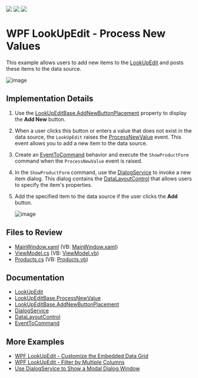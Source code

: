 <!-- default badges list -->
![](https://img.shields.io/endpoint?url=https://codecentral.devexpress.com/api/v1/VersionRange/128645186/21.1.5%2B)
[![](https://img.shields.io/badge/Open_in_DevExpress_Support_Center-FF7200?style=flat-square&logo=DevExpress&logoColor=white)](https://supportcenter.devexpress.com/ticket/details/E2646)
[![](https://img.shields.io/badge/📖_How_to_use_DevExpress_Examples-e9f6fc?style=flat-square)](https://docs.devexpress.com/GeneralInformation/403183)
<!-- default badges end -->

# WPF LookUpEdit - Process New Values

This example allows users to add new items to the [LookUpEdit](https://docs.devexpress.com/WPF/DevExpress.Xpf.Grid.LookUp.LookUpEdit) and posts these items to the data source.

![image](https://user-images.githubusercontent.com/65009440/222120568-b6090226-1647-435f-8f2a-ad053530a131.png)

## Implementation Details

1. Use the [LookUpEditBase.AddNewButtonPlacement](https://docs.devexpress.com/WPF/DevExpress.Xpf.Editors.LookUpEditBase.AddNewButtonPlacement) property to display the **Add New** button.
2. When a user clicks this button or enters a value that does not exist in the data source, the `LookUpEdit` raises the [ProcessNewValue](https://docs.devexpress.com/WPF/DevExpress.Xpf.Editors.LookUpEditBase.ProcessNewValue) event. This event allows you to add a new item to the data source.
3. Create an [EventToCommand](https://docs.devexpress.com/WPF/DevExpress.Mvvm.UI.EventToCommand) behavior and execute the `ShowProductForm` command when the `ProcessNewValue` event is raised.
4. In the `ShowProductForm` command, use the [DialogService](https://docs.devexpress.com/WPF/17467/mvvm-framework/services/predefined-set/dialog-services/dialogservice) to invoke a new item dialog. This dialog contains the [DataLayoutControl](https://docs.devexpress.com/WPF/DevExpress.Xpf.LayoutControl.DataLayoutControl) that allows users to specify the item's properties.
5. Add the specified item to the data source if the user clicks the **Add** button.

   ![image](https://user-images.githubusercontent.com/65009440/222123270-90b5c62c-aefa-46fa-b1c1-004f3d822747.png)

## Files to Review

* [MainWindow.xaml](./CS/HowToCreateLookUpEdit/MainWindow.xaml) (VB: [MainWindow.xaml](./VB/HowToCreateLookUpEdit/MainWindow.xaml))
* [ViewModel.cs](./CS/HowToCreateLookUpEdit/ViewModel.cs) (VB: [ViewModel.vb](./VB/HowToCreateLookUpEdit/ViewModel.vb))
* [Products.cs](./CS/HowToCreateLookUpEdit/Products.cs) (VB: [Products.vb](./VB/HowToCreateLookUpEdit/Products.vb))

## Documentation

* [LookUpEdit](https://docs.devexpress.com/WPF/DevExpress.Xpf.Grid.LookUp.LookUpEdit)
* [LookUpEditBase.ProcessNewValue](https://docs.devexpress.com/WPF/DevExpress.Xpf.Editors.LookUpEditBase.ProcessNewValue)
* [LookUpEditBase.AddNewButtonPlacement](https://docs.devexpress.com/WPF/DevExpress.Xpf.Editors.LookUpEditBase.AddNewButtonPlacement)
* [DialogService](https://docs.devexpress.com/WPF/17467/mvvm-framework/services/predefined-set/dialog-services/dialogservice)
* [DataLayoutControl](https://docs.devexpress.com/WPF/DevExpress.Xpf.LayoutControl.DataLayoutControl)
* [EventToCommand](https://docs.devexpress.com/WPF/DevExpress.Mvvm.UI.EventToCommand)

## More Examples

* [WPF LookUpEdit - Customize the Embedded Data Grid](https://github.com/DevExpress-Examples/wpf-lookupedit-customize-the-embedded-data-grid)
* [WPF LookUpEdit - Filter by Multiple Columns](https://github.com/DevExpress-Examples/wpf-lookupedit-filter-by-multiple-columns)
* [Use DialogService to Show a Modal Dialog Window](https://github.com/DevExpress-Examples/wpf-mvvm-framework-ui-services-dialogservice)
